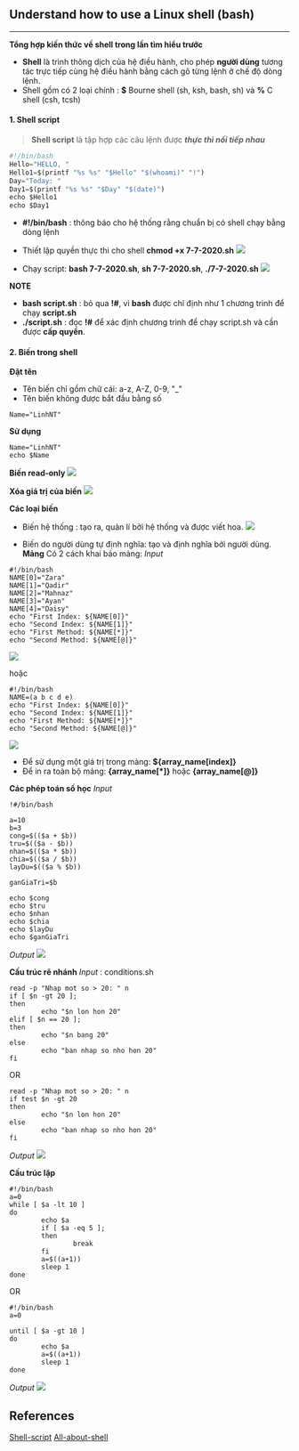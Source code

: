 ## Understand how to use a Linux shell (bash)
___
**Tổng hợp kiến thức về shell trong lần tìm hiểu trước**
+ **Shell** là trình thông dịch của hệ điều hành, cho phép **người dùng** tương tác trực tiếp cùng hệ điều hành bằng cách gõ từng lệnh ở chế độ dòng lệnh.
+ Shell gồm có 2 loại chính : **$** Bourne shell (sh, ksh, bash, sh) và **%** C shell (csh, tcsh)

#### 1. Shell script
> **Shell script** là tập hợp các câu lệnh được ***thực thi nối tiếp nhau***

```python
#!/bin/bash
Hello="HELLO, "
Hello1=$(printf "%s %s" "$Hello" "$(whoami)" "!")
Day="Today: "
Day1=$(printf "%s %s" "$Day" "$(date)")
echo $Hello1
echo $Day1
```

+ **#!/bin/bash** : thông báo cho hệ thống rằng chuẩn bị có shell chạy bằng dòng lệnh
+ Thiết lập quyền thực thi cho shell **chmod +x 7-7-2020.sh**
![](https://github.com/linhnt31/internship-2020/blob/linhnt-baocao-t1/LinhNT/Linux/Images-how-to-use-shell/chmod%2Bx.PNG)

+ Chạy script: **bash 7-7-2020.sh**, **sh 7-7-2020.sh**, **./7-7-2020.sh**
![](https://github.com/linhnt31/internship-2020/blob/linhnt-baocao-t1/LinhNT/Linux/Images-how-to-use-shell/run-script.PNG)

**NOTE** 
+ **bash script.sh** : bỏ qua **!#**, vì **bash** được chỉ định như 1 chương trình để chạy **script.sh**
+ **./script.sh** : đọc **!#** để xác định chương trình để chạy script.sh và cần được **cấp quyền**. 

#### 2. Biến trong shell
**Đặt tên**
+ Tên biến chỉ gồm chữ cái: a-z, A-Z, 0-9, "_"
+ Tên biến không được bắt đầu bằng số
```
Name="LinhNT"
```
**Sử dụng**
```
Name="LinhNT"
echo $Name
```

**Biến read-only**
![](https://github.com/linhnt31/internship-2020/blob/linhnt-baocao-t1/LinhNT/Linux/Images-how-to-use-shell/readonly-var.PNG)

**Xóa giá trị của biến**
![](https://github.com/linhnt31/internship-2020/blob/linhnt-baocao-t1/LinhNT/Linux/Images-how-to-use-shell/unset-var.PNG)

**Các loại biến**
+ Biến hệ thống : tạo ra, quản lí bởi hệ thống và được viết hoa.
![](https://github.com/linhnt31/internship-2020/blob/linhnt-baocao-t1/LinhNT/Linux/Images-how-to-use-shell/types-of-var.PNG)

+ Biến do người dùng tự định nghĩa: tạo và định nghĩa bởi người dùng.
**Mảng**
Có 2 cách khai báo mảng: 
*Input* 
```
#!/bin/bash
NAME[0]="Zara"
NAME[1]="Qadir"
NAME[2]="Mahnaz"
NAME[3]="Ayan"
NAME[4]="Daisy"
echo "First Index: ${NAME[0]}"
echo "Second Index: ${NAME[1]}"
echo "First Method: ${NAME[*]}"
echo "Second Method: ${NAME[@]}"
```

![](https://github.com/linhnt31/internship-2020/blob/linhnt-baocao-t1/LinhNT/Linux/Images-how-to-use-shell/array.PNG)

hoặc
```
#!/bin/bash
NAME=(a b c d e)
echo "First Index: ${NAME[0]}"
echo "Second Index: ${NAME[1]}"
echo "First Method: ${NAME[*]}"
echo "Second Method: ${NAME[@]}"
```

![](https://github.com/linhnt31/internship-2020/blob/linhnt-baocao-t1/LinhNT/Linux/Images-how-to-use-shell/array-declaration.PNG)

+ Để sử dụng một giá trị trong màng: **${array_name[index]}**
+ Để in ra toàn bộ mảng: **{array_name[*]}** hoặc **{array_name[@]}**

**Các phép toán số học**
*Input*
```
!#/bin/bash

a=10
b=3
cong=$(($a + $b))
tru=$(($a - $b))
nhan=$(($a * $b))
chia=$(($a / $b))
layDu=$(($a % $b))

ganGiaTri=$b

echo $cong
echo $tru
echo $nhan
echo $chia
echo $layDu
echo $ganGiaTri
```

*Output*
![](https://github.com/linhnt31/internship-2020/blob/linhnt-baocao-t1/LinhNT/Linux/Images-how-to-use-shell/math.PNG)

**Cấu trúc rẽ nhánh**
*Input* : conditions.sh
```
read -p "Nhap mot so > 20: " n
if [ $n -gt 20 ];
then
        echo "$n lon hon 20"
elif [ $n == 20 ];
then 
        echo "$n bang 20"
else 
        echo "ban nhap so nho hon 20"
fi
```

OR

```
read -p "Nhap mot so > 20: " n
if test $n -gt 20
then
        echo "$n lon hon 20"
else 
        echo "ban nhap so nho hon 20"
fi
```
*Output*
![](https://github.com/linhnt31/internship-2020/blob/linhnt-baocao-t1/LinhNT/Linux/Images-how-to-use-shell/conditions-results-1.PNG)

**Cấu trúc lặp**
```
#!/bin/bash
a=0
while [ $a -lt 10 ]
do
        echo $a
        if [ $a -eq 5 ];
        then 
                break
        fi
        a=$((a+1))
        sleep 1
done
```

OR

```
#!/bin/bash
a=0

until [ $a -gt 10 ] 
do
        echo $a
        a=$((a+1))
        sleep 1
done
```

*Output*
![](https://github.com/linhnt31/internship-2020/blob/linhnt-baocao-t1/LinhNT/Linux/Images-how-to-use-shell/conditions-results-2.PNG)

## References
[Shell-script](https://viblo.asia/p/lam-quen-voi-shell-script-ZabG9zYzvzY6#_cau-truc-re-nhanh-14)
[All-about-shell](https://www.tutorialspoint.com/unix/unix-loop-control.htm)



